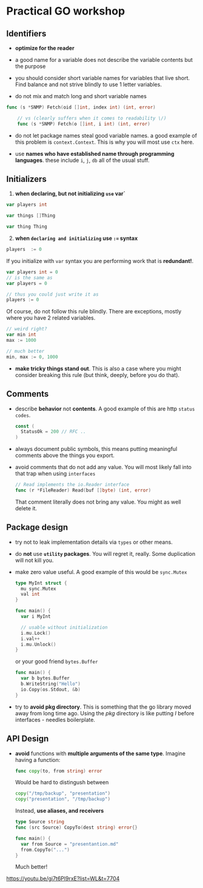 # Practical GO workshop

## Identifiers

- **optimize for the reader**

* a good name for a variable does not describe the variable contents but the purpose

- you should consider short variable names for variables that live short. Find balance and not strive blindly to use 1 letter variables.

* do not mix and match long and short variable names

```go
func (s *SNMP) Fetch(oid []int, index int) (int, error)

    // vs (clearly suffers when it comes to readability \/)
    func (s *SNMP) Fetch(o []int, i int) (int, error)
```

- do not let package names steal good variable names.
  a good example of this problem is `context.Context`. This is why you will most use `ctx` here.

* use **names who have established name through programming languages**.
  these include `i`, `j`, `db` all of the usual stuff.

## Initializers

1. **when declaring, but not initializing `use` var`**

```go
var players int

var things []Thing

var thing Thing
```

2. **when `declaring and initializing` use `:=` syntax**

```go
players  := 0
```

If you initialize with `var` syntax you are performing work that is **redundant!**.

```go
var players int = 0
// is the same as
var players = 0

// thus you could just write it as
players := 0
```

Of course, do not follow this rule blindly. There are exceptions, mostly where you have 2 related variables.

```go
// weird right?
var min int
max := 1000

// much better
min, max := 0, 1000
```

- **make tricky things stand out**.
  This is also a case where you might consider breaking this rule (but think, deeply, before you do that).

## Comments

- describe **behavior** not **contents**.
  A good example of this are http `status codes`.

  ```go
  const (
    StatusOk = 200 // RFC ..
  )
  ```

* always document public symbols, this means putting meaningful comments above the things you export.

- avoid comments that do not add any value. You will most likely fall into that trap when using `interfaces`

  ```go
  // Read implements the io.Reader interface
  func (r *FileReader) Read(buf []byte) (int, error)
  ```

  That comment literally does not bring any value. You might as well delete it.

## Package design

- try not to leak implementation details via `types` or other means.

- do **not** use **`utility` packages**. You will regret it, really. Some duplication will not kill you.

- make zero value useful. A good example of this would be `sync.Mutex`

  ```go
  type MyInt struct {
    mu sync.Mutex
    val int
  }

  func main() {
    var i MyInt

    // usable without initialization
    i.mu.Lock()
    i.val++
    i.mu.Unlock()
  }
  ```

  or your good friend `bytes.Buffer`

  ```go
  func main() {
    var b bytes.Buffer
    b.WriteString("Hello")
    io.Copy(os.Stdout, &b)
  }
  ```

- try to **avoid pkg directory**. This is something that the go library moved away from long time ago.
  Using the _pkg_ directory is like putting _I_ before interfaces - needles boilerplate.

## API Design

- **avoid** functions with **multiple arguments of the same type**.
  Imagine having a function:

  ```go
  func copy(to, from string) error
  ```

  Would be hard to distingush between

  ```go
  copy("/tmp/backup", "presentation")
  copy("presentation", "/tmp/backup")
  ```

  Instead, **use aliases, and receivers**

  ```go
  type Source string
  func (src Source) CopyTo(dest string) error{}

  func main() {
    var from Source = "presentantion.md"
    from.CopyTo("...")
  }
  ```

  Much better!

https://youtu.be/gi7t6Pl9rxE?list=WL&t=7704
